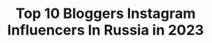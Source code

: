 ---
title: Top 10 Bloggers Instagram Influencers In Russia in 2023
description: >-
  Find top bloggers Instagram influencers in Russia in 2023. Most popular hashtags: #f1testing #78 #racing.
platform: Instagram
hits: 414
text_top: Analyze the top-rated Instagram accounts on inBeat.
text_bottom: Our platform holds 414 Instagram influencers like this in Russia for you to work with.
profiles:
  - username: "tanya_strelova"
    fullname: >-
      Tаня Стрелова
    bio: >-
      🎥Blogger YouTube 2.7 млн🍋 📩Сотрудничество: tanyastrelova@mail.ru 👇🏻НОВОЕ ВИДЕО 👇🏻
    location: "Russia"
    followers: 120801
    engagement: 883
    commentsToLikes: 0.054477
    id: ck6u4nlen4r2h0j71uaiomvhm
    verified: false
    hashtags: "#royalsamples, #royalsamplesru, #beautybox, #giveaway"
  - username: "theigorsinyak"
    fullname: >-
      Игорь Синяк
    bio: >-
      🖤 Russian Beauty Blogger / создатель ВПШ💄 По всем вопросам: sinyakPR@gmail.com МОЙ ТЕЛЕГРАМ КАНАЛ ТУТ⬇️
    location: "Russia"
    followers: 491509
    engagement: 755
    commentsToLikes: 0.041475
    id: ck14iksaufwka0i1900xh2oe5
    verified: true
    hashtags: "#notfake"
  - username: "lenavanguk"
    fullname: >-
      𝙇𝙀𝙉𝘼
    bio: >-
      Blogger & Designer 𝙎𝙖𝙞𝙣𝙩-𝙋𝙚𝙩𝙚𝙧𝙨𝙗𝙪𝙧𝙜 Barter, advertising, сотрудничество/реклама➖direct
    location: "Russia"
    followers: 11661
    engagement: 1396
    commentsToLikes: 0.154088
    id: ck8tajr2rs23n0j78yiyk79lt
    verified: false
    hashtags: ""
  - username: "elizaveta_striz"
    fullname: >-
      Блогер Лайкер Лиза Стриж
    bio: >-
      ❤️7млн любимых подписчиков❤️ 😳Учусь дома в онлайн школе😳 💦Снимаю видео каждый день💦 Сотрудничество и pr: @lizza.strizh Участница - @blogger_camp 💓
    location: "Russia"
    followers: 874559
    engagement: 727
    commentsToLikes: 0.050231
    id: ck6u13bx4jbmq0j715ikk6n91
    verified: false
    hashtags: ""
  - username: "sashka_stone"
    fullname: >-
      Aleksandr Zarubin
    bio: >-
      MMA FIGHTER🥊 Blogger🎥 4-x Russia Champion🥇 4-x World Champion🏆 Реклама +7 906 019-20-91
    location: "Russia"
    followers: 2125818
    engagement: 499
    commentsToLikes: 0.037584
    id: ck5c1b5tiutjz0i115h345mb5
    verified: false
    hashtags: "#marvel, #video, #rap, #vine"
  - username: "liaveeee"
    fullname: >-
      𝐋𝐢𝐯𝐚🏹
    bio: >-
      Сотрудничество: bloggers.bee.ag@gmail.com
    location: "Russia"
    followers: 8809
    engagement: 1647
    commentsToLikes: 0.113292
    id: ck9wdjqzvfymr0j78p92hqvw9
    verified: false
    hashtags: "#lightaesthetic, #softaesthetic, #tumblrgirl, #likeforlike"
  - username: "f1miss_n"
    fullname: >-
      Natalya Panteleeva
    bio: >-
      ➖➖➖➖➖➖➖➖➖➖➖➖➖➖ 🏁 JOURNALIST & BLOGGER ▫️Inside Grand Prix ▫️Michael Schumacher's team ▫️Paddock Magazine ➖➖➖➖➖➖➖➖➖➖➖➖➖
    location: "Russia"
    followers: 13806
    engagement: 1189
    commentsToLikes: 0.041740
    id: ck8tddxwv2z3j0j781z9fcz4q
    verified: false
    hashtags: "#scuderiaferrari, #car, #racing, #renaultsportf1"
  - username: "_antimodel_"
    fullname: >-
      Julia Peters
    bio: >-
      ✒📸 Published writer and passionate blogger Ambassador of @cleverfit_ruemlang and @riedmatt_ruemlang 🇺🇦🇦🇹🇨🇭 📽 MY YOUTUBE CHANNEL ⬇️
    location: "Russia"
    followers: 43715
    engagement: 1040
    commentsToLikes: 0.132230
    id: ck9hb9ozifxy70j78r8rpbt2q
    verified: false
    hashtags: ""
  - username: "leemilaya"
    fullname: >-
      Mila Lee
    bio: >-
      🏆Best Beauty Blogger 2019 Стилист «осознанной моды»👗 Амбасадор Eveline cosmetics ❥ᏚᏢᏴ ✎О макияже, стиле и красоте Ведущая #гранисовременности 🎙 New👇🏼
    location: "Russia"
    followers: 21788
    engagement: 488
    commentsToLikes: 0.186398
    id: ck5hkylurj9d50i11nbi9a5h0
    verified: false
    hashtags: "#stopspots, #washoff, #thebeautific, #cleanout"
  - username: "mariya.omg"
    fullname: >-
      Мария OMG
    bio: >-
      💜 BLOGGER INFLUENCER ✍️ AD: mariaomg@didenok.com 📈 PR: @pr.mariyaomg 🛍 Merch and Slimes @mariaomgshop 👩🏻 Akk run by mum 😍 YouTube канал ⬇️
    location: "Russia"
    followers: 1736636
    engagement: 329
    commentsToLikes: 0.027949
    id: ck55m7b4c3dup0i11te9mmiou
    verified: false
    hashtags: "#mariaomg, #mariyaomg"
---
